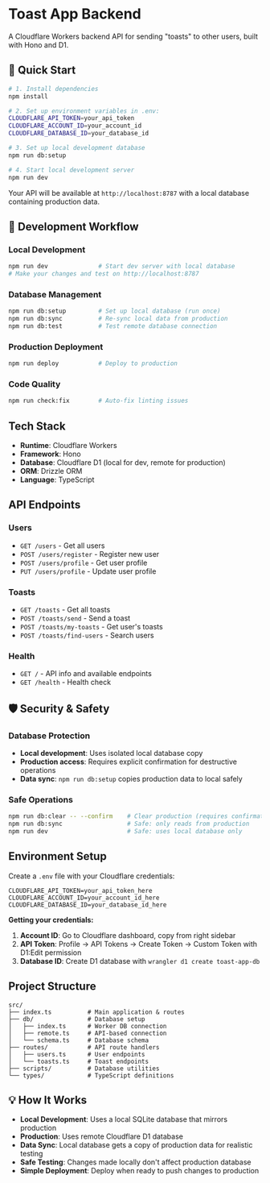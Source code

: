 # Toast App Backend

A Cloudflare Workers backend API for sending "toasts" to other users, built with Hono and D1.

## 🚀 Quick Start

```bash
# 1. Install dependencies
npm install

# 2. Set up environment variables in .env:
CLOUDFLARE_API_TOKEN=your_api_token
CLOUDFLARE_ACCOUNT_ID=your_account_id  
CLOUDFLARE_DATABASE_ID=your_database_id

# 3. Set up local development database
npm run db:setup

# 4. Start local development server
npm run dev
```

Your API will be available at `http://localhost:8787` with a local database containing production data.

## 🔄 Development Workflow

### Local Development
```bash
npm run dev              # Start dev server with local database
# Make your changes and test on http://localhost:8787
```

### Database Management
```bash
npm run db:setup         # Set up local database (run once)
npm run db:sync          # Re-sync local data from production
npm run db:test          # Test remote database connection
```

### Production Deployment
```bash
npm run deploy           # Deploy to production
```

### Code Quality
```bash
npm run check:fix        # Auto-fix linting issues
```

## Tech Stack

- **Runtime**: Cloudflare Workers
- **Framework**: Hono  
- **Database**: Cloudflare D1 (local for dev, remote for production)
- **ORM**: Drizzle ORM
- **Language**: TypeScript

## API Endpoints

### Users
- `GET /users` - Get all users
- `POST /users/register` - Register new user
- `POST /users/profile` - Get user profile  
- `PUT /users/profile` - Update user profile

### Toasts
- `GET /toasts` - Get all toasts
- `POST /toasts/send` - Send a toast
- `POST /toasts/my-toasts` - Get user's toasts
- `POST /toasts/find-users` - Search users

### Health
- `GET /` - API info and available endpoints
- `GET /health` - Health check

## 🛡️ Security & Safety

### Database Protection
- **Local development**: Uses isolated local database copy
- **Production access**: Requires explicit confirmation for destructive operations
- **Data sync**: `npm run db:setup` copies production data to local safely

### Safe Operations
```bash
npm run db:clear -- --confirm    # Clear production (requires confirmation)
npm run db:sync                  # Safe: only reads from production
npm run dev                      # Safe: uses local database only
```

## Environment Setup

Create a `.env` file with your Cloudflare credentials:

```env
CLOUDFLARE_API_TOKEN=your_api_token_here
CLOUDFLARE_ACCOUNT_ID=your_account_id_here  
CLOUDFLARE_DATABASE_ID=your_database_id_here
```

**Getting your credentials:**
1. **Account ID**: Go to Cloudflare dashboard, copy from right sidebar
2. **API Token**: Profile → API Tokens → Create Token → Custom Token with D1:Edit permission  
3. **Database ID**: Create D1 database with `wrangler d1 create toast-app-db`

## Project Structure

```
src/
├── index.ts          # Main application & routes
├── db/               # Database setup
│   ├── index.ts      # Worker DB connection  
│   ├── remote.ts     # API-based connection
│   └── schema.ts     # Database schema
├── routes/           # API route handlers
│   ├── users.ts      # User endpoints
│   └── toasts.ts     # Toast endpoints  
├── scripts/          # Database utilities
└── types/            # TypeScript definitions
```

## 💡 How It Works

- **Local Development**: Uses a local SQLite database that mirrors production
- **Production**: Uses remote Cloudflare D1 database
- **Data Sync**: Local database gets a copy of production data for realistic testing
- **Safe Testing**: Changes made locally don't affect production database
- **Simple Deployment**: Deploy when ready to push changes to production
